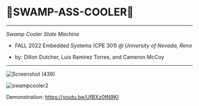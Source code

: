 # 💎SWAMP-ASS-COOLER💎

--------------------------------------------------

*Swamp Cooler State Machine*

- FALL 2022 Embedded Systems (CPE 301) *@ University of Nevada, Reno*

- by: Dillon Dutcher, Luis Ramirez Torres, and Cameron McCoy



----------------------------------------------------

![Screenshot (439)](https://user-images.githubusercontent.com/63170894/207285525-60790103-26d2-443c-b798-a06c1e0999b0.png)


![swampcooler2](https://user-images.githubusercontent.com/116330722/207219555-30cfa5f4-9033-470d-951c-b5721b7c783b.jpg)



Demonstration: https://youtu.be/UfBXz0tN9KI
